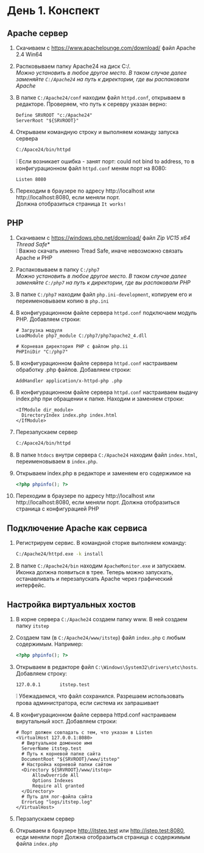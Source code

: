 # День 1. Конспект

## Apache сервер

1.  Скачиваем c https://www.apachelounge.com/download/ файл Apache 2.4 Win64

1.  Распковываем папку Apache24 на диск C:/.  
    *Можно установить в любое другое место. В таком случае далее заменяйте `C:/Apache24` на путь к директории, где вы распаковали Apache*

1.  В папке `C:/Apache24/conf` находим файл `httpd.conf`, открываем в редакторе. 
    Проверяем, что путь к серевру указан верно:

    ```aconf
    Define SRVROOT "с:/Apache24"
    ServerRoot "${SRVROOT}"
    ```

1.  Открываем командную строку и выполняем команду запуска сервера

    ```bat
    C:/Apace24/bin/httpd
    ```

    :grey_exclamation: Если возникает ошибка - занят порт: could not bind to address, 
    то в конфигурационном файл `httpd.conf` меням порт на 8080:
    ```aconf
    Listen 8080
    ```

1.  Переходим в браузере по адресу http://localhost или http://localhost:8080, если меняли порт.  
    Должна отобразиться страница `It works!`

## PHP

1.  Скачиваем с https://windows.php.net/download/ файл *Zip VC15 x64 Thread Safe**  
    :grey_exclamation: Важно скачать именно Tread Safe, иначе невозможно связать Apache и PHP

1.  Распаковываем в папку `C:/php7`  
    *Можно установить в любое другое место. В таком случае далее заменяйте `C:/php7` на путь к директории, где вы распаковали PHP*

1.  В папке `C:/php7` находим файл `php.ini-development`, копируем его и переименовываем копию в `php.ini`

1.  В конфигурационном файле сервера `httpd.conf` подключаем модуль PHP. Добавляем строки:

    ```aconf
    # Загрузка модуля
    LoadModule php7_module C:/php7/php7apache2_4.dll
    
    # Корневая директория PHP c файлом php.ii
    PHPIniDir "C:/php7"
    ```

1.  В конфигурационном файле сервера `httpd.conf` настраиваем обработку .php файлов. Добавляем строки:
    
    ```aconfi
    AddHandler application/x-httpd-php .php
    ```

1.  В конфигурационном файле сервера `httpd.conf` настраиваем выдачу index.php при обращении к папке. Находим и заменяем строки:

    ```aconf
    <IfModule dir_module>
      DirectoryIndex index.php index.html
    </IfModule>
    ```

1.  Перезапускаем сервер
    ```bat
    C:/Apace24/bin/httpd
    ```

1.  В папке `htdocs` внутри сервера `C:/Apache24` находим файл `index.html`, переименовываем в `index.php`.

1.  Открываем index.php в редакторе и заменяем его содержимое на 
    ```PHP
    <?php phpinfo(); ?>
    ```

1.  Переходим в браузере по адресу http://localhost или http://localhost:8080, если меняли порт. Должна отобразиться страница с конфигурацией PHP

## Подключение Apache как сервиса

1.  Регистрируем сервис. В командной сторке выполняем команду:
    ```bat
    C:/Apache24/httpd.exe -k install
    ```

1.  В папке `C:/Apache24/bin` находим `ApacheMonitor.exe` и запускаем. 
    Иконка должна появиться в трее. Теперь можно запускать, останавливать и перезапускать Apache через графический интерфейс.

## Настройка виртуальных хостов

1.  В корне сервера `C:/Apache24` создаем папку www.
    В ней создаем папку `itstep`

1.  Создаем там (в `C:/Apache24/www/itstep`) файл `index.php` c любым содержимым.
    Например: 
    ```PHP 
    <?php phpinfo(); ?>
    ```

1.  Открываем в редакторе файл `C:\Windows\System32\drivers\etc\hosts`.
    Добавляем строку:

    ```hosts
    127.0.0.1       itstep.test
    ```

    :grey_exclamation: Убежадаемся, что файл сохранился. Разрешаем использовать прова администратора, если система их запрашивает

1.  В конфигурационном файле сервера httpd.conf настраиваем вирутальный хост. Добавляем строки:
    
    ```aconf
    # Порт должен совпадать с тем, что указан в Listen
    <VirtualHost 127.0.0.1:8080>
      # Виртуальное доменное имя
      ServerName itstep.test
      # Путь к корневой папке сайта
      DocumentRoot "${SRVROOT}/www/itstep"
      # Настройка корневой папки сайтом
      <Directory ${SRVROOT}/www/itstep>
          AllowOverride All
          Options Indexes
          Require all granted
      </Directory>
      # Путь для лог-файла сайта
      ErrorLog "logs/itstep.log"
    </VirtualHost>
    ```

1.  Перзапускаем сервер

1.  Открываем в браузере http://itstep.test или http://istep.test:8080, есди меняли порт
    Должна отобразиться страница c содержимым файла `index.php`

